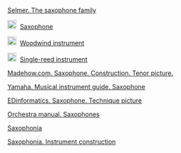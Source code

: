 [Selmer. The saxophone family](https://www.selmer.fr/en/blogs/infos/la-famille-des-saxophones)

<img src="https://www.wikipedia.org/static/favicon/wikipedia.ico" width="20" height="20" />&nbsp;
[Saxophone](https://en.wikipedia.org/wiki/Saxophone)

<img src="https://www.wikipedia.org/static/favicon/wikipedia.ico" width="20" height="20" />&nbsp;
[Woodwind instrument](https://en.wikipedia.org/wiki/Woodwind_instrument)

<img src="https://www.wikipedia.org/static/favicon/wikipedia.ico" width="20" height="20" />&nbsp;
[Single-reed instrument](https://en.wikipedia.org/wiki/Single-reed_instrument)

[Madehow.com. Saxophone. Construction. Tenor picture.](http://www.madehow.com/Volume-6/Saxophone.html)

[Yamaha. Musical instrument guide. Saxophone](https://www.yamaha.com/en/musical_instrument_guide/saxophone/)

[EDinformatics. Saxophone. Technique picture](https://www.edinformatics.com/inventions_inventors/saxophone.htm)

[Orchestra manual. Saxophones](https://andrewhugill.com/OrchestraManual/saxophones.html)

[Saxophonia](https://rajivssaxophonia.weebly.com)

[Saxophonia. Instrument construction](https://rajivssaxophonia.weebly.com/instrument-construction.html)
